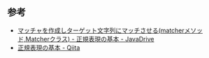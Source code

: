 ## 参考
* [マッチャを作成しターゲット文字列にマッチさせる(matcherメソッド,Matcherクラス) - 正規表現の基本 - JavaDrive](http://www.javadrive.jp/regex/ini/index3.html)
* [正規表現の基本 - Qiita](http://qiita.com/Koo_zZ/items/7c8811b5cf37d700adc4)
